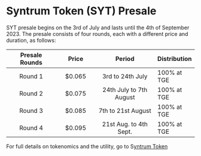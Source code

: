 # Syntrum Token (SYT) Presale

SYT presale begins on the 3rd of July and lasts until the 4th of September 2023. The presale consists of four rounds, each with a different price and duration, as follows:

<table><thead><tr><th width="200.5806451612903" align="center">Presale Rounds</th><th width="136" align="center">Price</th><th width="270" align="center">Period</th><th>Distribution</th></tr></thead><tbody><tr><td align="center">Round 1</td><td align="center">$0.065</td><td align="center">3rd to 24th July</td><td>100% at TGE</td></tr><tr><td align="center">Round 2</td><td align="center">$0.075</td><td align="center">24th July to 7th August</td><td>100% at TGE</td></tr><tr><td align="center">Round 3</td><td align="center">$0.085</td><td align="center">7th to 21st August</td><td>100% at TGE</td></tr><tr><td align="center">Round 4</td><td align="center">$0.095</td><td align="center">21st Aug. to 4th Sept.</td><td>100% at TGE</td></tr></tbody></table>

For full details on tokenomics and the utility, go to S[yntrum Token](../assets/syntrum-token.md)
